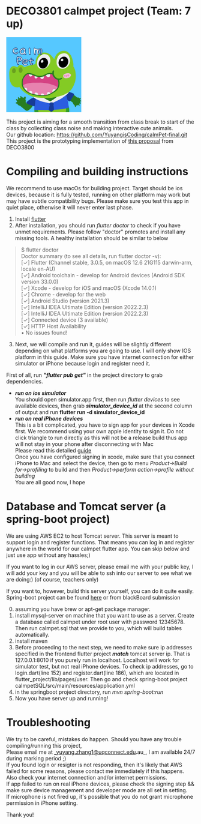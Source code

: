 # DECO3801 calmpet project (Team: 7 up)
<img src="https://raw.githubusercontent.com/YuyangisCoding/calmPet-final/main/images/calmpetIcon.png" width="200" height="200" />

This project is aiming for a smooth transition from class break to start of the class
by collecting class noise and making interactive cute animals.  
Our github location: https://github.com/YuyangisCoding/calmPet-final.git  
This project is the prototyping implementation of [this proposal](https://github.com/YuyangisCoding/calmPet-final/raw/main/007%20Disruptive%20Classroom%20transition%20times.pdf) from DECO3800 

# Compiling and building instructions
We recommend to use macOs for building project. Target should be ios devices, 
because it is fully tested, running on other platform
may work but may have subtle compatibility bugs. Please make sure you test this app in quiet place, otherwise
it will never enter last phase.


1. Install [flutter](https://docs.flutter.dev/get-started/install)
2. After installation, you should run _flutter doctor_ to check if you have 
unmet requirements. Please follow "doctor" promotes and install any missing tools.
A healthy installation should be similar to below
>$ flutter doctor                                     
Doctor summary (to see all details, run flutter doctor -v):  
[✓] Flutter (Channel stable, 3.0.5, on macOS 12.6 21G115 darwin-arm, locale en-AU)  
[✓] Android toolchain - develop for Android devices (Android SDK version 33.0.0)  
[✓] Xcode - develop for iOS and macOS (Xcode 14.0.1)  
[✓] Chrome - develop for the web  
[✓] Android Studio (version 2021.3)  
[✓] IntelliJ IDEA Ultimate Edition (version 2022.2.3)  
[✓] IntelliJ IDEA Ultimate Edition (version 2022.2.3)  
[✓] Connected device (3 available)  
[✓] HTTP Host Availability  
• No issues found!
3. Next, we will compile and run it, guides will be slightly different 
depending on what platforms you are going to use. I will only show IOS platform 
in this guide. Make sure you have internet connection for either simulator or iPhone because login and register need it.

First of all, run **_"flutter pub get"_** in the project directory to grab dependencies.  
   * **_run on ios simulator_**  
   You should open simulator.app first, then run _flutter devices_ to see available 
   devices, then grab **_simulator_device_id_** at the second column of output and
   run **__flutter run -d simulator_device_id__**
   * **_run on real iPhone devices_**  
   This is a bit complicated, you have to sign app for your devices in Xcode first. We recommend using your 
   own apple identity to sign it. Do not click triangle to run directly as this will not be a release build thus app will not stay
   in your phone after disconnecting with Mac  
   Please read this detailed [guide](https://medium.com/front-end-weekly/how-to-test-your-flutter-ios-app-on-your-ios-device-75924bfd75a8)  
   Once you have configured signing in xcode, make sure that you connect iPhone to Mac and select the device, then go to menu
   _Product->Build for->profiling_ to build and then _Product->perform action->profile without building_  
   You are all good now, I hope

# Database and Tomcat server (a spring-boot project)
We are using AWS EC2 to host Tomcat server. This server is meant to support 
login and register functions. That means you can log in and register anywhere in the 
world for our calmpet flutter app. You can skip below and just use app without any hassles;)

If you want to log in our AWS server, please email me with your public key, I will add your key and you will be able to
ssh into our server to see what we are doing:)  (of course, teachers only)

If you want to, however, build this server yourself, you can do it quite easily.
Spring-boot project can be found [here](https://github.com/YuyangisCoding/calmpetSQL.git) or from blackBoard submission

0. assuming you have brew or apt-get package manager.
1. install mysql-server on machine that you want to use as a server.
Create a database called calmpet under root user with password 12345678. Then run calmpet.sql that we 
provide to you, which will build tables automatically. 
2. install maven
3. Before proceeding to the next step, we need to make sure ip addresses specified in the 
frontend flutter project **_match_** tomcat server ip. That is 127.0.0.1:8010 if you 
purely run in localhost. Localhost will work for simulator test, but not real iPhone devices.
To check ip addresses, go to login.dart(line 152) and register.dart(line 186), which are
located in flutter_project/lib/pages/user. Then go and check spring-boot project
calmpetSQL/src/main/resources/application.yml
4. in the springboot project directory,
run _mvn spring-boot:run_ 
5. Now you have server up and running! 

# Troubleshooting
We try to be careful, mistakes do happen. 
Should you have any trouble compiling/running this project,  
Please email me at _yuyang.zhang1@uqconnect.edu.au_, 
I am available 24/7 during marking period ;)  
If you found login or resigter is not responding, then it's likely that AWS failed for some reasons,
please contact me immediately if this happens. Also check your internet connection and/or internet permissions.  
If app failed to run on real iPhone devices, please check the signing step && make sure device management and developer mode are all set
in setting.  
If microphone is not fired up, it's possible that you do not grant microphone permission in iPhone setting.

Thank you!

